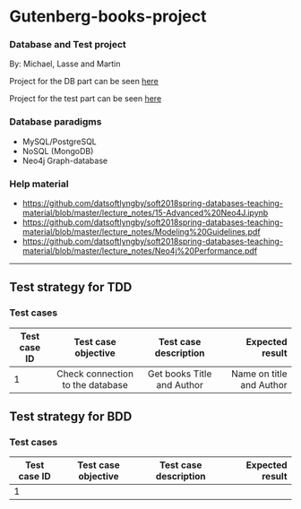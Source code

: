 # Gutenberg-books-project

### Database and Test project
By: Michael, Lasse and Martin

Project for the DB part can be seen [here](https://github.com/datsoftlyngby/soft2018spring-databases-teaching-material/blob/master/assignments/Project%20Description.ipynb)

Project for the test part can be seen [here](https://github.com/datsoftlyngby/soft2018spring-test-teaching-material/blob/master/exercises/Final%20Assignment%202018.pdf)

### Database paradigms
- MySQL/PostgreSQL
- NoSQL (MongoDB)
- Neo4j Graph-database

### Help material
- https://github.com/datsoftlyngby/soft2018spring-databases-teaching-material/blob/master/lecture_notes/15-Advanced%20Neo4J.ipynb
- https://github.com/datsoftlyngby/soft2018spring-databases-teaching-material/blob/master/lecture_notes/Modeling%20Guidelines.pdf
- https://github.com/datsoftlyngby/soft2018spring-databases-teaching-material/blob/master/lecture_notes/Neo4j%20Performance.pdf

---

## Test strategy for TDD

### Test cases
| Test case ID        | Test case objective              | Test case description               | Expected result          |
| --------------------|:--------------------------------:|:-----------------------------------:| ------------------------:|
| 1                   | Check connection to the database | Get books Title and Author          | Name on title and Author |

## Test strategy for BDD

### Test cases
| Test case ID        | Test case objective              | Test case description               | Expected result |
| --------------------|:--------------------------------:|:-----------------------------------:| ---------------:|
| 1                   |                                  |                                     |                 |
